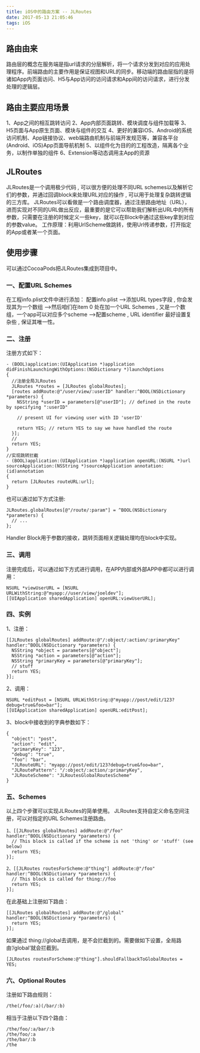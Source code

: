 ```yaml
---
title: iOS中的路由方案 -- JLRoutes
date: 2017-05-13 21:05:46
tags: iOS
---
```


## 路由由来

路由层的概念在服务端是指url请求的分层解析，将一个请求分发到对应的应用处理程序。前端路由的主要作用是保证视图和URL的同步。移动端的路由层指的是将诸如App内页面访问、H5与App访问的访问请求和App间的访问请求，进行分发处理的逻辑层。

## 路由主要应用场景

1、App之间的相互跳转访问
2、App内部页面跳转、模块调度与组件加载等
3、H5页面与App原生页面、模块与组件的交互
4、更好的兼容iOS、Android的系统访问机制、App链接协议、web端路由机制与前端开发规范等，兼容各平台(Android、iOS)App页面导航机制
5、以组件化为目的的工程改造，隔离各个业务，以制作单独的组件
6、Extension等动态调用主App的资源

## JLRoutes

JLRoutes是一个调用极少代码 , 可以很方便的处理不同URL schemes以及解析它们的参数，并通过回调block来处理URL对应的操作 , 可以用于处理复杂跳转逻辑的三方库。
JLRoutes可以看做是一个路由调度器，通过注册路由地址（URL），进而实现对不同的URL做出反应，最重要的是它可以帮助我们解析出URL中的所有参数，只需要在注册的时候定义一些key，就可以在Block中通过这些key拿到对应的参数value。
工作原理：利用UrlScheme做跳转，使用Url传递参数，打开指定的App或者某一个页面。

## 使用步骤

可以通过CocoaPods把JLRoutes集成到项目中。

### 一、配置URL Schemes

在工程info.plist文件中进行添加：
配置info.plist —>添加URL types字段 , 你会发现其为一个数组 –>然后咱们在item 0 处在加一个URL Schemes , 又是一个数组，一个app可以对应多个scheme —>配置scheme , URL identifier 最好设置复杂些 , 保证其唯一性。

### 二、注册

注册方式如下：

```
- (BOOL)application:(UIApplication *)application didFinishLaunchingWithOptions:(NSDictionary *)launchOptions
{
  //注册全局JLRoutes
  JLRoutes *routes = [JLRoutes globalRoutes];
  [routes addRoute:@"/user/view/:userID" handler:^BOOL(NSDictionary *parameters) {
    NSString *userID = parameters[@"userID"]; // defined in the route by specifying ":userID"

    // present UI for viewing user with ID 'userID'

    return YES; // return YES to say we have handled the route
  }];
  //
  return YES;
}
//实现跳转拦截
- (BOOL)application:(UIApplication *)application openURL:(NSURL *)url sourceApplication:(NSString *)sourceApplication annotation:(id)annotation
{
  return [JLRoutes routeURL:url];
}
```

也可以通过如下方式注册:

```
JLRoutes.globalRoutes[@"/route/:param"] = ^BOOL(NSDictionary *parameters) {
  // ...
};
```

Handler Block用于参数的接收，跳转页面相关逻辑处理均在block中实现。

### 三、调用

注册完成后，可以通过如下方式进行调用，在APP内部或外部APP中都可以进行调用：

```
NSURL *viewUserURL = [NSURL URLWithString:@"myapp://user/view/joeldev"];
[[UIApplication sharedApplication] openURL:viewUserURL];
```

### 四、实例

1、注册：

```
[[JLRoutes globalRoutes] addRoute:@"/:object/:action/:primaryKey" handler:^BOOL(NSDictionary *parameters) {
  NSString *object = parameters[@"object"];
  NSString *action = parameters[@"action"];
  NSString *primaryKey = parameters[@"primaryKey"];
  // stuff
  return YES;
}];
```

2、调用：

```
NSURL *editPost = [NSURL URLWithString:@"myapp://post/edit/123?debug=true&foo=bar"];
[[UIApplication sharedApplication] openURL:editPost];
```

3、block中接收到的字典参数如下：

```
{
  "object": "post",
  "action": "edit",
  "primaryKey": "123",
  "debug": "true",
  "foo": "bar",
  "JLRouteURL": "myapp://post/edit/123?debug=true&foo=bar",
  "JLRoutePattern": "/:object/:action/:primaryKey",
  "JLRouteScheme": "JLRoutesGlobalRoutesScheme"
}
```

### 五、Schemes

以上四个步骤可以实现JLRoutes的简单使用。
JLRoutes支持自定义命名空间注册，可以对指定的URL Schemes注册路由。

```
1、[[JLRoutes globalRoutes] addRoute:@"/foo" handler:^BOOL(NSDictionary *parameters) {
  // This block is called if the scheme is not 'thing' or 'stuff' (see below)
  return YES;
}];

2、[[JLRoutes routesForScheme:@"thing"] addRoute:@"/foo" handler:^BOOL(NSDictionary *parameters) {
  // This block is called for thing://foo
  return YES;
}];
```

在此基础上注册如下路由：

```
[[JLRoutes globalRoutes] addRoute:@"/global" handler:^BOOL(NSDictionary *parameters) {
  return YES;
}];
```

如果通过 thing://global去调用，是不会拦截到的。需要做如下设置，全局路由‘/global’就会拦截到。

```
[JLRoutes routesForScheme:@"thing"].shouldFallbackToGlobalRoutes = YES;
```

### 六、Optional Routes

注册如下路由规则：

```
/the(/foo/:a)(/bar/:b)    
```

相当于注册以下四个路由：

```
/the/foo/:a/bar/:b
/the/foo/:a
/the/bar/:b
/the
```

